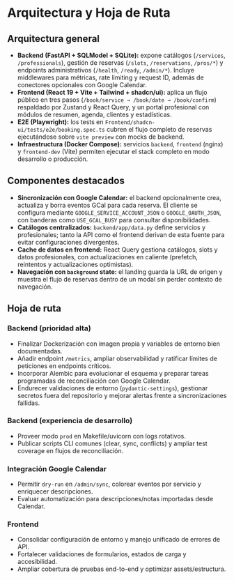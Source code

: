 # Arquitectura y Hoja de Ruta

## Arquitectura general

- **Backend (FastAPI + SQLModel + SQLite):** expone catálogos (`/services`, `/professionals`), gestión de reservas (`/slots`, `/reservations`, `/pros/*`) y endpoints administrativos (`/health`, `/ready`, `/admin/*`). Incluye middlewares para métricas, rate limiting y request ID, además de conectores opcionales con Google Calendar.
- **Frontend (React 19 + Vite + Tailwind + shadcn/ui):** aplica un flujo público en tres pasos (`/book/service → /book/date → /book/confirm`) respaldado por Zustand y React Query, y un portal profesional con módulos de resumen, agenda, clientes y estadísticas.
- **E2E (Playwright):** los tests en `Frontend/shadcn-ui/tests/e2e/booking.spec.ts` cubren el flujo completo de reservas ejecutándose sobre `vite preview` con mocks de backend.
- **Infraestructura (Docker Compose):** servicios `backend`, `frontend` (nginx) y `frontend-dev` (Vite) permiten ejecutar el stack completo en modo desarrollo o producción.

## Componentes destacados

- **Sincronización con Google Calendar:** el backend opcionalmente crea, actualiza y borra eventos GCal para cada reserva. El cliente se configura mediante `GOOGLE_SERVICE_ACCOUNT_JSON` o `GOOGLE_OAUTH_JSON`, con banderas como `USE_GCAL_BUSY` para consultar disponibilidades.
- **Catálogos centralizados:** `backend/app/data.py` define servicios y profesionales; tanto la API como el frontend derivan de esta fuente para evitar configuraciones divergentes.
- **Cache de datos en frontend:** React Query gestiona catálogos, slots y datos profesionales, con actualizaciones en caliente (prefetch, reintentos y actualizaciones optimistas).
- **Navegación con `background` state:** el landing guarda la URL de origen y muestra el flujo de reservas dentro de un modal sin perder contexto de navegación.

## Hoja de ruta

### Backend (prioridad alta)
- Finalizar Dockerización con imagen propia y variables de entorno bien documentadas.
- Añadir endpoint `/metrics`, ampliar observabilidad y ratificar límites de peticiones en endpoints críticos.
- Incorporar Alembic para evolucionar el esquema y preparar tareas programadas de reconciliación con Google Calendar.
- Endurecer validaciones de entorno (`pydantic-settings`), gestionar secretos fuera del repositorio y mejorar alertas frente a sincronizaciones fallidas.

### Backend (experiencia de desarrollo)
- Proveer modo `prod` en Makefile/uvicorn con logs rotativos.
- Publicar scripts CLI comunes (clear, sync, conflicts) y ampliar test coverage en flujos de reconciliación.

### Integración Google Calendar
- Permitir `dry-run` en `/admin/sync`, colorear eventos por servicio y enriquecer descripciones.
- Evaluar automatización para descripciones/notas importadas desde Calendar.

### Frontend
- Consolidar configuración de entorno y manejo unificado de errores de API.
- Fortalecer validaciones de formularios, estados de carga y accesibilidad.
- Ampliar cobertura de pruebas end-to-end y optimizar assets/estructura.
